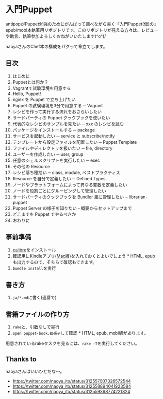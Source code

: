 # 入門Puppet

antipopがPuppet勉強のためにがんばって調べながら書く『入門Puppet(仮)の』epub/mobi本執筆用リポジトリです。このリポジトリが見える方々は、レビューや助言、執筆参加よろしくおねがいいたします(^o^)/

naoyaさんのChef本の構成をパクって章立てします。

## 目次

  1.  はじめに
  2.  Puppetとは何か？
  3.  Vagrantで試験環境を用意する
  3.  Hello, Puppet!
  4.  nginx を Puppet で立ち上げたい
  5.  Puppet の試験環境を3分で用意する ─ Vagrant
  6.  レシピを作って実行する流れをおさらいしたい
  7.  サードパーティの Puppet クックブックを使いたい
  8.  代表的なレシピのサンプルを見たい ─ xxx のレシピを読む
  9.  パッケージをインストールする ─ package
  10. サービスを起動したい ─ service と subscribe/notify
  11. テンプレートから設定ファイルを配置したい ─ Puppet Template
  12. ファイルやディレクトリを扱いたい ─ file, directory
  13. ユーザーを作成したい ─ user, group
  14. 任意のシェルスクリプトを実行したい ─ exec
  15. その他の Resource
  16. レシピ落ち穂拾い ─ class, module, ベストプラクティス
  17. Resource を自分で定義したい ─ Defined Types
  18. ノードやプラットフォームによって異なる変数を定義したい
  19. ノードを役割ごとにグルーピングして管理したい
  20. サードパーティのクックブックを Bundler 風に管理したい ─ librarian-puppet
  21. Puppet Server の様子を知りたい - 概要からセットアップまで
  22. どこまでを Puppet でやるべきか
  24. おわりに

## 事前準備

  1. [calibre](http://calibre-ebook.com/)をインストール
  2. 確認用にKindleアプリ([Mac版](http://www.amazon.com/gp/feature.html?ie=UTF8&docId=1000464931))を入れておくとよいでしょう
    * HTML, epubも出力するので、そちらで確認もできます。
  3. `bundle install`を実行

## 書き方

  1. `ja/*.md`に書く(連番で)

## 書籍ファイルの作り方

  1. `rake`と、引数なしで実行
  2. `open puppet-book.拡張子`して確認
    * HTML, epub, mobi版があります。

用意されているrakeタスクを見るには、`rake -T`を実行してください。

## Thanks to

naoyaさんはいいひとだな〜。

  * https://twitter.com/naoya_ito/status/312557007326572544
  * https://twitter.com/naoya_ito/status/312558894041923584
  * https://twitter.com/naoya_ito/status/312559368774221824
